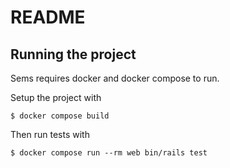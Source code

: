 # README

## Running the project

Sems requires docker and docker compose to run.

Setup the project with

```
$ docker compose build
```

Then run tests with

```
$ docker compose run --rm web bin/rails test
```
